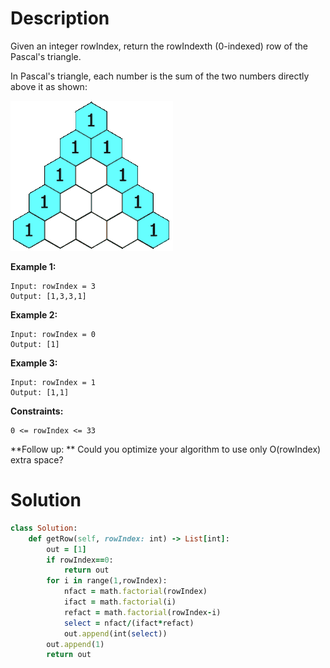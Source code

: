 # Description

Given an integer rowIndex, return the rowIndexth (0-indexed) row of the Pascal's triangle.

In Pascal's triangle, each number is the sum of the two numbers directly above it as shown:

![](https://github.com/JiayingLi0803/StrugglingLeetCode/blob/main/Figures/Problem119.gif)

**Example 1:**
```
Input: rowIndex = 3
Output: [1,3,3,1]
```
**Example 2:**
```
Input: rowIndex = 0
Output: [1]
```
**Example 3:**
```
Input: rowIndex = 1
Output: [1,1]
```
**Constraints:**
```
0 <= rowIndex <= 33
```

**Follow up: ** Could you optimize your algorithm to use only O(rowIndex) extra space?
# Solution
```ruby
class Solution:
    def getRow(self, rowIndex: int) -> List[int]:
        out = [1]
        if rowIndex==0:
            return out
        for i in range(1,rowIndex):
            nfact = math.factorial(rowIndex)
            ifact = math.factorial(i)
            refact = math.factorial(rowIndex-i)
            select = nfact/(ifact*refact)
            out.append(int(select))
        out.append(1)
        return out
```
